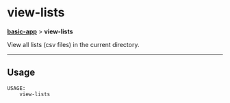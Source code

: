 # view-lists
__[basic-app](./basic-app.md)__ > __view-lists__

View all lists (csv files) in the current directory.

___

## Usage
```shell
USAGE:
    view-lists 

```

